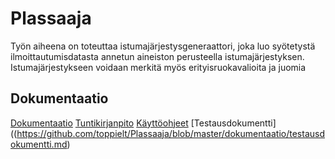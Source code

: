 # Plassaaja

Työn aiheena on toteuttaa istumajärjestysgeneraattori, joka luo syötetystä ilmoittautumisdatasta annetun aineiston perusteella istumajärjestyksen. Istumajärjestykseen voidaan merkitä myös erityisruokavalioita ja juomia 

## Dokumentaatio
[Dokumentaatio](https://github.com/toppielt/Plassaaja/tree/master/dokumentaatio) 
[Tuntikirjanpito](https://github.com/toppielt/Plassaaja/blob/master/dokumentaatio/tuntikirjanpito.md)
[Käyttöohjeet](https://github.com/toppielt/Plassaaja/blob/master/dokumentaatio/k%C3%A4ytt%C3%B6ohjeet.md)
[Testausdokumentti]((https://github.com/toppielt/Plassaaja/blob/master/dokumentaatio/testausdokumentti.md)

